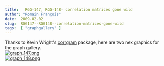 ```yaml
---
title:   RGG-147, RGG-148- correlation matrices gone wild
author: "Romain François"
date:  2009-02-02
slug:  RGG147--RGG148--correlation-matrices-gone-wild
tags:  [ "graphgallery" ]
---
```

<div class="post-content">Thanks to Kevin Wright's <a href="http://cran.r-project.org/web/packages/corrgram/index.html">corrgram</a> package, here are two nex graphics for the graph gallery.

<a href="http://addictedtor.free.fr/graphiques/RGraphGallery.php?graph=147">
<img src="/public/posts/graphgallery/.graph_147_m.jpg" alt="graph_147.png" style="margin: 0 auto; display: block;" title="graph_147.png, fév. 2009"></a>

<a href="http://addictedtor.free.fr/graphiques/RGraphGallery.php?graph=148">
<img src="/public/posts/graphgallery/.graph_148_m.jpg" alt="graph_148.png" style="margin: 0 auto; display: block;" title="graph_148.png, fév. 2009"></a>
</div>
